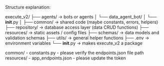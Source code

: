 
 Structure explanation:
 
execute_v2/
├── agents/         -> bots or agents
│   └── data_agent_bot/
│       └── __init__.py
│
├── common/         -> shared code (maybe constants, errors, helpers)
├── repository/     -> database access layer (data CRUD functions)
├── resources/      -> static assets / config files
├── schemas/        -> data models and validation schemas
├── utils/          -> general helper functions
├── .env            -> environment variables
└── __init__.py     -> makes execute_v2 a package


common/ - constants.py - please verify the endpoints.json file path
resources/ - app_endpoints.json - please update the token
